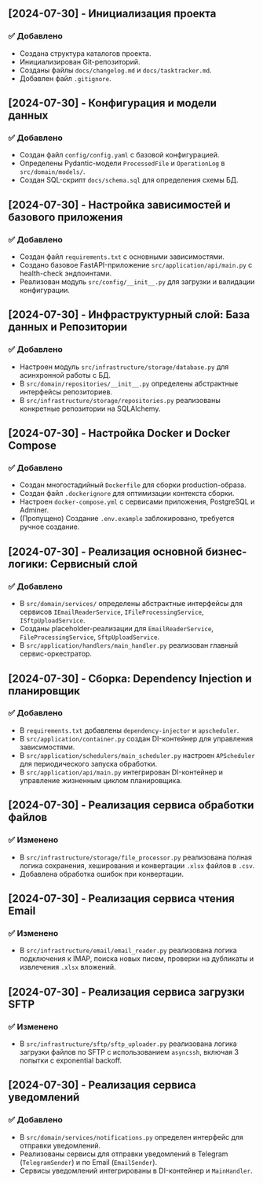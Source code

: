 ## [2024-07-30] - Инициализация проекта

### ✅ Добавлено
- Создана структура каталогов проекта.
- Инициализирован Git-репозиторий.
- Созданы файлы `docs/changelog.md` и `docs/tasktracker.md`.
- Добавлен файл `.gitignore`.

## [2024-07-30] - Конфигурация и модели данных

### ✅ Добавлено
- Создан файл `config/config.yaml` с базовой конфигурацией.
- Определены Pydantic-модели `ProcessedFile` и `OperationLog` в `src/domain/models/`.
- Создан SQL-скрипт `docs/schema.sql` для определения схемы БД.

## [2024-07-30] - Настройка зависимостей и базового приложения

### ✅ Добавлено
- Создан файл `requirements.txt` с основными зависимостями.
- Создано базовое FastAPI-приложение `src/application/api/main.py` с health-check эндпоинтами.
- Реализован модуль `src/config/__init__.py` для загрузки и валидации конфигурации.

## [2024-07-30] - Инфраструктурный слой: База данных и Репозитории

### ✅ Добавлено
- Настроен модуль `src/infrastructure/storage/database.py` для асинхронной работы с БД.
- В `src/domain/repositories/__init__.py` определены абстрактные интерфейсы репозиториев.
- В `src/infrastructure/storage/repositories.py` реализованы конкретные репозитории на SQLAlchemy.

## [2024-07-30] - Настройка Docker и Docker Compose

### ✅ Добавлено
- Создан многостадийный `Dockerfile` для сборки production-образа.
- Создан файл `.dockerignore` для оптимизации контекста сборки.
- Настроен `docker-compose.yml` с сервисами приложения, PostgreSQL и Adminer.
- (Пропущено) Создание `.env.example` заблокировано, требуется ручное создание.

## [2024-07-30] - Реализация основной бизнес-логики: Сервисный слой

### ✅ Добавлено
- В `src/domain/services/` определены абстрактные интерфейсы для сервисов `IEmailReaderService`, `IFileProcessingService`, `ISftpUploadService`.
- Созданы placeholder-реализации для `EmailReaderService`, `FileProcessingService`, `SftpUploadService`.
- В `src/application/handlers/main_handler.py` реализован главный сервис-оркестратор.

## [2024-07-30] - Сборка: Dependency Injection и планировщик

### ✅ Добавлено
- В `requirements.txt` добавлены `dependency-injector` и `apscheduler`.
- В `src/application/container.py` создан DI-контейнер для управления зависимостями.
- В `src/application/schedulers/main_scheduler.py` настроен `APScheduler` для периодического запуска обработки.
- В `src/application/api/main.py` интегрирован DI-контейнер и управление жизненным циклом планировщика.

## [2024-07-30] - Реализация сервиса обработки файлов

### ✅ Изменено
- В `src/infrastructure/storage/file_processor.py` реализована полная логика сохранения, хеширования и конвертации `.xlsx` файлов в `.csv`.
- Добавлена обработка ошибок при конвертации.

## [2024-07-30] - Реализация сервиса чтения Email

### ✅ Изменено
- В `src/infrastructure/email/email_reader.py` реализована логика подключения к IMAP, поиска новых писем, проверки на дубликаты и извлечения `.xlsx` вложений.

## [2024-07-30] - Реализация сервиса загрузки SFTP

### ✅ Изменено
- В `src/infrastructure/sftp/sftp_uploader.py` реализована логика загрузки файлов по SFTP с использованием `asyncssh`, включая 3 попытки с exponential backoff.

## [2024-07-30] - Реализация сервиса уведомлений

### ✅ Добавлено
- В `src/domain/services/notifications.py` определен интерфейс для отправки уведомлений.
- Реализованы сервисы для отправки уведомлений в Telegram (`TelegramSender`) и по Email (`EmailSender`).
- Сервисы уведомлений интегрированы в DI-контейнер и `MainHandler`.
